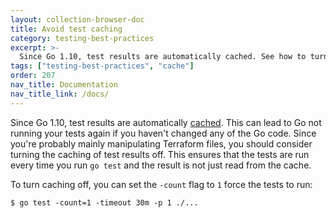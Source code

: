 ```yaml
---
layout: collection-browser-doc
title: Avoid test caching
category: testing-best-practices
excerpt: >-
  Since Go 1.10, test results are automatically cached. See how to turn off caching test results.
tags: ["testing-best-practices", "cache"]
order: 207
nav_title: Documentation
nav_title_link: /docs/
---
```


Since Go 1.10, test results are automatically [cached](https://golang.org/doc/go1.10#test). This can lead to Go not
running your tests again if you haven't changed any of the Go code. Since you're probably mainly manipulating Terraform
files, you should consider turning the caching of test results off. This ensures that the tests are run every time
you run `go test` and the result is not just read from the cache.

To turn caching off, you can set the `-count` flag to `1` force the tests to run:

```shell
$ go test -count=1 -timeout 30m -p 1 ./...
```
